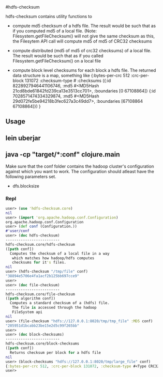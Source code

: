 #hdfs-checksum

hdfs-checksum contains utility functions to
   * compute md5 checksum of a hdfs file. The result would be such that as if you computed md5 of a local file. (Note: Filesystem.getFileChecksum() will not give the same checksum as this, the Filesytem API call will compute md5 of md5 of CRC32 checksums

   * compute distributed (md5 of md5 of crc32 checksums) of a local file. The result would be such that as if you called Filesystem.getFileChecksum() on a local file

   * compute block level checksums for each block a hdfs file. The returned data structure is a map, something like
     {:bytes-per-crc 512
      :crc-per-block 131072
      :checksum-type #<Type CRC32C>
      :checksums ({:id 8228927946441106746, :md5 #<MD5Hash 21cd8bde61842fd239ca13e3513cc701>, :boundaries [0 67108864]}
                  {:id 7028571474334329874, :md5 #<MD5Hash 29d072fe5be94218b3fec627a3c49dd7>, :boundaries [67108864 67108864]})
     }


## Usage
## lein uberjar
## java -cp "target/*:conf" clojure.main

Make sure that the conf folder contains the hadoop cluster's configuration against which you want to work.
The configuration should atleast have the following parameters set.

* dfs.blocksize

### Repl
```clojure
user> (use 'hdfs-checksum.core)
nil
user> (import 'org.apache.hadoop.conf.Configuration)
org.apache.hadoop.conf.Configuration
user> (def conf (Configuration.))
#'user/conf
user> (doc hdfs-checksum)
-------------------------
hdfs-checksum.core/hdfs-checksum
([path conf])
  Computes the checksum of a local file in a way
   which matches how hadoop/hdfs computes
   checksums for it's files.
nil
user> (hdfs-checksum "/tmp/file" conf)
"38894e5706e4fa1acf2b125bb697cce9"
user>
user> (doc file-checksum)
-------------------------
hdfs-checksum.core/file-checksum
([path algorithm conf])
  Computes a standard checksum of a (hdfs) file.
   The file is accessed through the hadoop
   FileSystem api
nil
user> (file-checksum "hdfs://127.0.0.1:8020/tmp/tmp_file" :MD5 conf)
"205951d1bcabb23be15e2d5c99f265bb"
user>
user> (doc block-checksums)
-------------------------
hdfs-checksum.core/block-checksums
([path conf])
  Returns checksum per block for a hdfs file
nil
user> (block-checksums "hdfs://127.0.0.1:8020/tmp/large_file" conf)
{:bytes-per-crc 512, :crc-per-block 131072, :checksum-type #<Type CRC32C>, :checksums ({:id 8228927946441106746, :md5 #<MD5Hash 21cd8bde61842fd239ca13e3513cc701>, :boundaries [0 67108864]} {:id 7028571474334329874, :md5 #<MD5Hash 29d072fe5be94218b3fec627a3c49dd7>, :boundaries [67108864 67108864]})}
user>
```